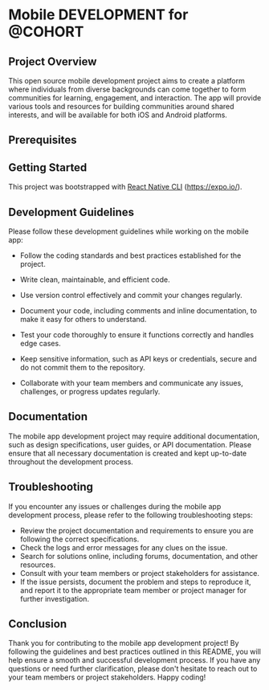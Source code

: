 # Mobile DEVELOPMENT for @COHORT 

## Project Overview

This open source mobile development project aims to create a platform where individuals from diverse backgrounds can come together to form communities for learning, engagement, and interaction. The app will provide various tools and resources for building communities around shared interests, and will be available for both iOS and Android platforms.

## Prerequisites


## Getting Started
This project was bootstrapped with [React Native CLI](https://reactnative.dev/docs/environment-setup) (https://expo.io/).


## Development Guidelines
Please follow these development guidelines while working on the mobile app:

* Follow the coding standards and best practices established for the project.

* Write clean, maintainable, and efficient code.
* Use version control effectively and commit your changes regularly.
* Document your code, including comments and inline documentation, to make it easy for others to understand.
* Test your code thoroughly to ensure it functions correctly and handles edge cases.
* Keep sensitive information, such as API keys or credentials, secure and do not commit them to the repository.
* Collaborate with your team members and communicate any issues, challenges, or progress updates regularly.

## Documentation
The mobile app development project may require additional documentation, such as design specifications, user guides, or API documentation. Please ensure that all necessary documentation is created and kept up-to-date throughout the development process.

## Troubleshooting
If you encounter any issues or challenges during the mobile app development process, please refer to the following troubleshooting steps:

* Review the project documentation and requirements to ensure you are following the correct specifications.
* Check the logs and error messages for any clues on the issue.
* Search for solutions online, including forums, documentation, and other resources.
* Consult with your team members or project stakeholders for assistance.
* If the issue persists, document the problem and steps to reproduce it, and report it to the appropriate team member or project manager for further investigation.

## Conclusion
Thank you for contributing to the mobile app development project! By following the guidelines and best practices outlined in this README, you will help ensure a smooth and successful development process. If you have any questions or need further clarification, please don't hesitate to reach out to your team members or project stakeholders. Happy coding!
